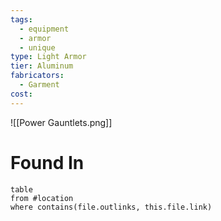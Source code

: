 ```yaml
---
tags:
  - equipment
  - armor
  - unique
type: Light Armor
tier: Aluminum
fabricators:
  - Garment
cost:
---
```

![[Power Gauntlets.png]]
# Found In
```dataview
table
from #location 
where contains(file.outlinks, this.file.link)
```
